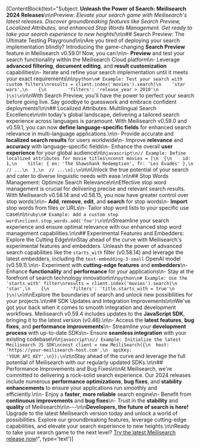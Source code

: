 [ContentBlock(text="Subject: **Unleash the Power of Search: Meilisearch 2024 Releases**\n\nPreview: *Elevate your search game with Meilisearch's latest releases. Discover groundbreaking features like Search Preview, Localized Attributes, and enhanced Stop Words Management. Get ready to take your search experience to new heights!*\n\n## Search Preview: The Ultimate Testing Playground\n\nAre you tired of deploying your search implementation blindly? Introducing the game-changing **Search Preview** feature in Meilisearch v0.59.0! Now, you can:\n\n- **Preview** and test your search functionality within the Meilisearch Cloud platform\n- Leverage **advanced filtering**, **document editing**, and **result customization** capabilities\n- Iterate and refine your search implementation until it meets your exact requirements\n\n```python\n# Example: Test your search with custom filters\nresults = client.index('movies').search(\n    'star wars',\n    {\n        'filters': 'release_year > 2010'\n    }\n)\n```\n\nWith Search Preview, you'll have the power to perfect your search before going live. Say goodbye to guesswork and embrace confident deployments!\n\n## Localized Attributes: Multilingual Search Excellence\n\nIn today's global landscape, delivering a tailored search experience across languages is paramount. With Meilisearch v0.59.0 and v0.59.1, you can now **define language-specific fields** for enhanced search relevance in multi-language applications.\n\n- Provide accurate and **localized search results** for users worldwide\n- Improve **relevance** and **accuracy** with language-specific fields\n- Enhance the overall **user experience** for your global audience\n\n```javascript\n// Example: Define localized attributes for movie titles\nconst movies = [\n  {\n    id: 1,\n    title: { en: 'The Shawshank Redemption', fr: 'Les Évadés' },\n    // ...\n  },\n  // ...\n];\n```\n\nUnlock the true potential of your search and cater to diverse linguistic needs with ease.\n\n## Stop Words Management: Optimize Search Relevance\n\nEffective stop word management is crucial for delivering precise and relevant search results. With Meilisearch v0.58.14 and v0.58.15, you now have greater control over stop words:\n\n- **Add**, **remove**, **edit**, and **search** for stop words\n- **Import** stop words from files or URLs\n- Tailor stop word lists to your specific use case\n\n```ruby\n# Example: Add a custom stop word\nclient.stop_words.add('foo')\n```\n\nStreamline your search experience and ensure optimal relevance with our enhanced stop word management capabilities.\n\n## Experimental Features and Embedders: Explore the Cutting Edge\n\nStay ahead of the curve with Meilisearch's experimental features and embedders. Unleash the power of advanced search capabilities like the `starts_with` filter (v0.58.14) and leverage the latest embedders, including the `text-embedding-3-small` OpenAI model (v0.59.1).\n\n- Experiment with **cutting-edge features** and **embedders**\n- Enhance **functionality** and **performance** for your applications\n- Stay at the forefront of search technology innovation\n\n```python\n# Example: Use the 'starts_with' filter\nresults = client.index('movies').search(\n    'star',\n    {\n        'filters': 'title.starts_with = true'\n    }\n)\n```\n\nExplore the boundaries of search and unlock new possibilities for your projects.\n\n## SDK Updates and Integration Improvements\n\nWe've got your back when it comes to smooth integration and development workflows. Meilisearch v0.59.4 includes updates to the **JavaScript SDK**, bringing it to the latest version (v0.46).\n\n- Access the **latest features**, **bug fixes**, and **performance improvements**\n- Streamline your **development process** with up-to-date SDKs\n- Ensure **seamless integration** with your existing codebase\n\n```javascript\n// Example: Initialize the latest Meilisearch JS SDK\nconst client = new MeiliSearch({\n  host: 'https://your-meilisearch-host.com',\n  apiKey: 'YOUR_API_KEY',\n});\n```\n\nStay ahead of the curve and leverage the full potential of Meilisearch with our regularly updated SDKs.\n\n## Performance Improvements and Bug Fixes\n\nAt Meilisearch, we're committed to delivering a rock-solid search experience. Our 2024 releases include numerous **performance optimizations**, **bug fixes**, and **stability enhancements** to ensure your applications run smoothly and efficiently.\n\n- Enjoy a **faster**, **more reliable** search engine\n- Benefit from **continuous improvements** and **bug fixes**\n- Trust in the **stability** and **quality** of Meilisearch\n\n---\n\n**Developers, the future of search is here!** Upgrade to the latest Meilisearch version today and unlock a world of possibilities. Explore our groundbreaking features, leverage cutting-edge capabilities, and elevate your search experience to new heights.\n\nReady to take your search game to the next level? [Try the latest Meilisearch release now](https://www.meilisearch.com/downloads)!", type='text')]